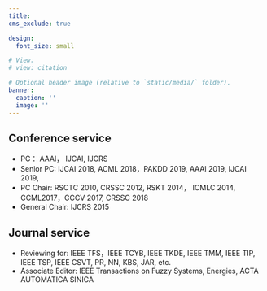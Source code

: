 ```yaml
---
title: 
cms_exclude: true

design:
  font_size: small

# View.
# view: citation

# Optional header image (relative to `static/media/` folder).
banner:
  caption: ''
  image: ''
---
```

## Conference service
- PC： AAAI， IJCAI, IJCRS
- Senior PC: IJCAI 2018, ACML 2018，PAKDD 2019, AAAI 2019, IJCAI 2019,
- PC Chair: RSCTC 2010, CRSSC 2012, RSKT 2014， ICMLC 2014, CCML2017，CCCV 2017, CRSSC 2018
- General Chair: IJCRS 2015

## Journal service
- Reviewing for: IEEE TFS，IEEE TCYB, IEEE TKDE, IEEE TMM, IEEE TIP, IEEE TSP, IEEE CSVT, PR, NN, KBS, JAR, etc.
- Associate Editor: IEEE Transactions on Fuzzy Systems, Energies, ACTA AUTOMATICA SINICA